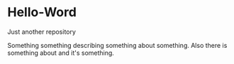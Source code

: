 # Hello-Word
Just another repository

Something something describing something about something.
Also there is something about and it's something.
